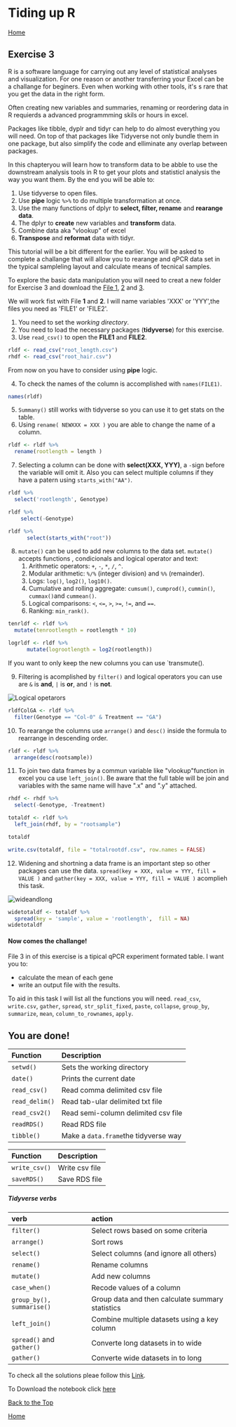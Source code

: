 #  Tiding up R

[Home](https://alexpmagalhaes.github.io/SFB924-R-course/index)

## Exercise 3

R is a software language for carrying out any level of statistical analyses and visualization.
For one reason or another transferring your Excel can be a challange for beginers.
Even when working with other tools, it's s rare that you get the data in the right form.

Often creating new variables and summaries, renaming or reordering data in R requierds a advanced programmming skils or hours in excel.

Packages like tibble, dyplr and tidyr can help to do almost everything you will need. On top of that packages like Tidyverse not only bundle them in one package, but also simplify the code and elliminate any overlap between packages.

In this chapteryou will learn how to transform data to be abble to use the downstream analysis tools in R to get your plots and statisticl analysis the way you want them.
By the end you will be able to:
 1. Use tidyverse to open files.
 2. Use **pipe** logic `%>%` to do multiple transformation at once.
 3. Use the many functions of dplyr to **select, filter, rename** and **rearange data**.
 4. The dplyr to **create** new variables and **transform** data.
 5. Combine data aka "vlookup" of excel
 6. **Transpose** and **reformat** data with tidyr.

 This tutorial will be a bit different for the earlier.
 You will be asked to complete a challange that will allow you to rearange and qPCR data set in the typical sampleling layout and calculate means of tecnical samples.


To explore the basic data manipulation you will need to creat a new folder for Exercise 3 and download the [File 1](https://alexpmagalhaes.github.io/SFB924-R-course/Materials/Datasets/Exercise3/root_length.csv), [2](https://alexpmagalhaes.github.io/SFB924-R-course/Materials/Datasets/Exercise3/root_hair.csv) and [3](https://alexpmagalhaes.github.io/SFB924-R-course/Materials/Datasets/Exercise3/qPCR_replicates.csv).

We will work fist with File **1** and **2**. I will name variables 'XXX' or 'YYY',the files you need as 'FILE1' or 'FILE2'.

1. You need to set the _working directory_.
2. You need to load the necessary packages (**tidyverse**) for this exercise.
3. Use `read_csv()` to open the **FILE1** and **FILE2**.

```r
rldf <- read_csv("root_length.csv")
rhdf <- read_csv("root_hair.csv")
```

From now on you have to consider using **pipe** logic.


4. To check the names of the column is accomplished with `names(FILE1)`.

```r
names(rldf)
```

5. `Summany()` still works with tidyverse so you can use it to get stats on the table.
6. Using `rename( NEWXXX = XXX )` you are able to change the name of a column.

```r
rldf <- rldf %>%
  rename(rootlength = length )
```

7. Selecting a column can be done with **select(XXX, YYY)**, a `-`sign before the variable will omit it. Also you can select multiple columns if they have a patern using `starts_with("AA")`.

```r
rldf %>%
  select('rootlength', Genotype)

rldf %>%
    select(-Genotype)

rldf %>%
      select(starts_with("root"))
```

8. `mutate()` can be used to add new columns to the data set. `mutate()` accepts functions , condicionals and logical operator and text:
      1. Arithmetic operators: `+`, `-`, `*`, `/`, `^`.
      2. Modular arithmetic: `%/%` (integer division) and `%%` (remainder).
      3. Logs: `log()`, `log2()`, `log10()`.
      4. Cumulative and rolling aggregate: `cumsum()`, `cumprod()`, `cummin()`, `cummax()`and `cummean()`.
      5. Logical comparisons: `<`, `<=`, `>`, `>=`, `!=`, and `==`.
      6. Ranking: `min_rank()`.

```r
tenrldf <- rldf %>%
  mutate(tenrootlength = rootlength * 10)

logrldf <- rldf %>%
      mutate(logrootlength = log2(rootlength))
```

If you want to only keep the new columns you can use `transmute().

9. Filtering is acomplished by `filter()` and logical operators you can use are `&` is **and**, `|` is **or**, and `!` is **not**.

![Logical opetarors](https://alexpmagalhaes.github.io/SFB924-R-course/jpegs/transform-logical.png)

```r
rldfColGA <- rldf %>%
  filter(Genotype == "Col-0" & Treatment == "GA")
```
10. To rearange the columns use `arrange()` and `desc()` inside the formula to rearrange in descending order.

```r
rldf <- rldf %>%
  arrange(desc(rootsample))
```

11. To join two data frames by a commun variable like "vlookup"function in excel you ca use `left_join()`. Be aware that the full table will be join and variables with the same name will have ".x" and ".y" attached.

```r
rhdf <- rhdf %>%
  select(-Genotype, -Treatment)

totaldf <- rldf %>%
  left_join(rhdf, by = "rootsample")

totaldf

write.csv(totaldf, file = "totalrootdf.csv", row.names = FALSE)
```
12. Widening and shortning a data frame is an important step so other packages can use the data. `spread(key = XXX, value = YYY, fill = VALUE )` and `gather(key = XXX, value = YYY, fill = VALUE )` acomplieh this task.

![wideandlong](https://alexpmagalhaes.github.io/SFB924-R-course/jpegs/spread_data_R.png)


```r
widetotaldf <- totaldf %>%
  spread(key = 'sample', value = 'rootlength',  fill = NA)
widetotaldf
```

#### Now comes the challange!

File 3 in of this exercise is a tipical qPCR experiment formated table.
I want you to:
* calculate the mean of each gene
* write an output file with the results.


To aid in this task I will list all the functions you will need.
`read_csv`, `write.csv`, `gather`, `spread`, `str_split_fixed`, `paste`, `collapse`, `group_by`, `summarize`, `mean`, `column_to_rownames`, `apply`.




## You are done!

| Function| Description|
|:------|:--------|
|`setwd()`| Sets the working directory|
|`date()`| Prints the current date|
|`read_csv()`| Read comma delimited csv file|
|`read_delim()`| Read tab-ular delimited txt file|
|`read_csv2()`| Read semi-column delimited csv file|
|`readRDS()`| Read RDS file|
|`tibble()`| Make a `data.frame`the tidyverse way|

| Function| Description|
|:------|:--------|
|`write_csv()`| Write csv file|
|`saveRDS()`| Save RDS file |

##### Tidyverse verbs

| verb| action|
|:---|:----------------------|
|`filter()`|Select rows based on some criteria|
|`arrange()`|Sort rows|
|`select()`|Select columns (and ignore all others)|
|`rename()`|Rename columns|
|`mutate()`|Add new columns|
|`case_when()`|Recode values of a column|
|`group_by(), summarise()`|Group data and then calculate summary statistics|
|`left_join()`|Combine multiple datasets using a key column|
|`spread()` and `gather()`| Converte long datasets in to wide|
|`gather()`| Converte wide datasets in to long|

To check all the solutions pleae follow this [Link](http://rpubs.com/alexpmagalhaes/Exercise3).

To Download the notebook click [here](https://alexpmagalhaes.github.io/SFB924-R-course/Materials/Scripts/Exercise3.Rmd)

[Back to the Top](#tiding-up-r)

[Home](https://alexpmagalhaes.github.io/SFB924-R-course/index)
